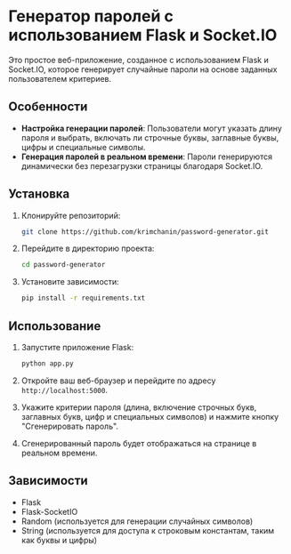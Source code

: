 # Генератор паролей с использованием Flask и Socket.IO

Это простое веб-приложение, созданное с использованием Flask и Socket.IO, которое генерирует случайные пароли на основе заданных пользователем критериев.

## Особенности

- **Настройка генерации паролей**: Пользователи могут указать длину пароля и выбрать, включать ли строчные буквы, заглавные буквы, цифры и специальные символы.
- **Генерация паролей в реальном времени**: Пароли генерируются динамически без перезагрузки страницы благодаря Socket.IO.

## Установка

1. Клонируйте репозиторий:

    ```bash
    git clone https://github.com/krimchanin/password-generator.git
    ```

2. Перейдите в директорию проекта:

    ```bash
    cd password-generator
    ```

3. Установите зависимости:

    ```bash
    pip install -r requirements.txt
    ```

## Использование

1. Запустите приложение Flask:

    ```bash
    python app.py
    ```

2. Откройте ваш веб-браузер и перейдите по адресу `http://localhost:5000`.
3. Укажите критерии пароля (длина, включение строчных букв, заглавных букв, цифр и специальных символов) и нажмите кнопку "Сгенерировать пароль".
4. Сгенерированный пароль будет отображаться на странице в реальном времени.

## Зависимости

- Flask
- Flask-SocketIO
- Random (используется для генерации случайных символов)
- String (используется для доступа к строковым константам, таким как буквы и цифры)
